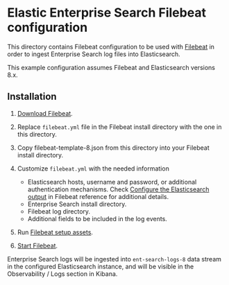 # Elastic Enterprise Search Filebeat configuration

This directory contains Filebeat configuration to be used with [Filebeat](https://www.elastic.co/guide/en/beats/filebeat) in order to ingest Enterprise Search log files into Elasticsearch.

This example configuration assumes Filebeat and Elasticsearch versions 8.x.

## Installation

1. [Download Filebeat](https://www.elastic.co/downloads/beats/filebeat).
2. Replace `filebeat.yml` file in the Filebeat install directory with the one in this directory.
3. Copy filebeat-template-8.json from this directory into your Filebeat install directory.
4. Customize `filebeat.yml` with the needed information
   - Elasticsearch hosts, username and password, or additional authentication mechanisms. Check [Configure the Elasticsearch output](https://www.elastic.co/guide/en/beats/filebeat/current/elasticsearch-output.html#elasticsearch-output) in Filebeat reference for additional details.
   - Enterprise Search install directory.
   - Filebeat log directory.
   - Additional fields to be included in the log events.

5. Run [Filebeat setup assets](https://www.elastic.co/guide/en/beats/filebeat/current/filebeat-installation-configuration.html#setup-assets).
6. [Start Filebeat](https://www.elastic.co/guide/en/beats/filebeat/current/filebeat-installation-configuration.html#start).

Enterprise Search logs will be ingested into `ent-search-logs-8` data stream in the configured Elasticsearch instance, and will be visible in the Observability / Logs section in Kibana.
